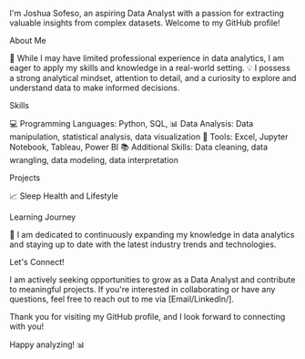 I'm Joshua Sofeso, an aspiring Data Analyst with a passion for extracting valuable insights from complex datasets. Welcome to my GitHub profile!

About Me

💼 While I may have limited professional experience in data analytics, I am eager to apply my skills and knowledge in a real-world setting.
💡 I possess a strong analytical mindset, attention to detail, and a curiosity to explore and understand data to make informed decisions.

Skills

💻 Programming Languages: Python, SQL, 
📊 Data Analysis: Data manipulation, statistical analysis, data visualization
🧮 Tools: Excel, Jupyter Notebook, Tableau, Power BI
📚 Additional Skills: Data cleaning, data wrangling, data modeling, data interpretation

Projects

📈 Sleep Health and Lifestyle

Learning Journey

🌱 I am dedicated to continuously expanding my knowledge in data analytics and staying up to date with the latest industry trends and technologies.

Let's Connect!

I am actively seeking opportunities to grow as a Data Analyst and contribute to meaningful projects. If you're interested in collaborating or have any questions, feel free to reach out to me via [Email/LinkedIn/].

Thank you for visiting my GitHub profile, and I look forward to connecting with you!

Happy analyzing! 📊

